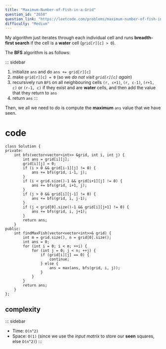 ```yaml
---
title: "Maximum-Number-of-Fish-in-a-Grid"
question_id: "2658"
question_link: "https://leetcode.com/problems/maximum-number-of-fish-in-a-grid/"
difficulty: "Medium"
---
```


My algorithm just iterates through each individual cell and runs **breadth-first search** if the cell is a **water** cell (`grid[r][c] > 0`).

The **BFS** algorithm is as follows:

::: sidebar
1. initialize `ans` and do `ans += grid[r][c]`
2. make `grid[r][c] = 0` (so we *do not visit `grid[r][c]` again*)
3. recursively run `BFS` on all neighbouring cells `(r, c+1)`, `(r, c-1)`, `(r+1, c)` or `(r-1, c)` if they exist and are **water** cells, and then add the value that they return to `ans`
4. return `ans`
:::

Then, we all we need to do is compute the **maximum** `ans` value that we have seen.

# cod<span>e</span>
```{.cpp}
class Solution {
private: 
    int bfs(vector<vector<int>> &grid, int i, int j) {
        int ans = grid[i][j];
        grid[i][j] = 0;
        if (i > 0 && grid[i-1][j] != 0) {
            ans += bfs(grid, i-1, j);
        }
        if (i < grid.size()-1 && grid[i+1][j] != 0) {
            ans += bfs(grid, i+1, j);
        }
        if (j > 0 && grid[i][j-1] != 0) {
            ans += bfs(grid, i, j-1);
        }
        if (j < grid[0].size()-1 && grid[i][j+1] != 0) {
            ans += bfs(grid, i, j+1);
        }
        return ans;
    }
public:
    int findMaxFish(vector<vector<int>>& grid) {
        int m = grid.size(), n = grid[0].size();
        int ans = 0;
        for (int i = 0; i < m; ++i) {
            for (int j = 0; j < n; ++j) {
                if (grid[i][j] == 0) {
                    continue;
                } else {
                    ans = max(ans, bfs(grid, i, j));
                }
            }
        }
        return ans;
    }
};
```

## complexit<span>y</span>

::: sidebar
- Time: `O(n^2)`
- Space: `O(1)` (since we use the *input matrix* to store our **seen** squares, else `O(n^2)`)
:::

